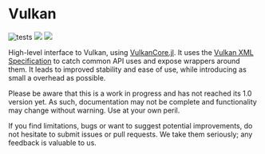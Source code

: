 # Vulkan

![tests](https://github.com/serenity4/Vulkan.jl/workflows/Run%20tests/badge.svg) [![](https://img.shields.io/badge/docs-stable-blue.svg)](https://serenity4.github.io/Vulkan.jl/stable) [![](https://img.shields.io/badge/docs-dev-blue.svg)](https://serenity4.github.io/Vulkan.jl/dev)

High-level interface to Vulkan, using [VulkanCore.jl](https://github.com/JuliaGPU/VulkanCore.jl). It uses the [Vulkan XML Specification](https://www.khronos.org/registry/vulkan/) to catch common API uses and expose wrappers around them. It leads to improved stability and ease of use, while introducing as small a overhead as possible.

Please be aware that this is a work in progress and has not reached its 1.0 version yet. As such, documentation may not be complete and functionality may change without warning. Use at your own peril.

If you find limitations, bugs or want to suggest potential improvements, do not hesitate to submit issues or pull requests. We take them seriously; any feedback is valuable to us.
